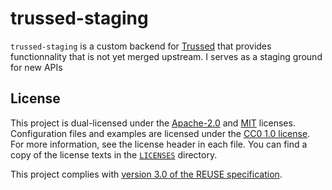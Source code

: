 <!--
Copyright (C) Nitrokey GmbH
SPDX-License-Identifier: CC0-1.0
-->

# trussed-staging

`trussed-staging` is a custom backend for [Trussed][] that provides functionnality that is not yet merged upstream. I serves as a staging ground for new APIs

[Trussed]: https://github.com/trussed-dev/trussed

## License

This project is dual-licensed under the [Apache-2.0][] and [MIT][] licenses.
Configuration files and examples are licensed under the [CC0 1.0
license][CC0-1.0].  For more information, see the license header in each file.
You can find a copy of the license texts in the [`LICENSES`](./LICENSES)
directory.

[Apache-2.0]: https://opensource.org/licenses/Apache-2.0
[MIT]: https://opensource.org/licenses/MIT
[CC0-1.0]: https://creativecommons.org/publicdomain/zero/1.0/

This project complies with [version 3.0 of the REUSE specification][reuse].

[reuse]: https://reuse.software/practices/3.0/
